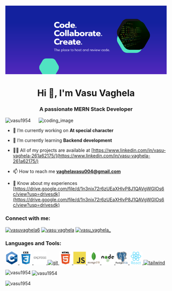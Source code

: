 ![logo](https://github.com/vasu1954/vasu1954/blob/main/for-webdevelope_64136297.png)
<h1 align="center">Hi 👋, I'm Vasu Vaghela</h1>
<h3 align="center">A passionate MERN Stack Developer </h3>
<img align="right" width="400" src="https://cdn.dribbble.com/users/2131993/screenshots/4948736/thoughtworks-gif_dribbble.gif" alt="coding_image">

<p align="left"> <img src="https://komarev.com/ghpvc/?username=vasu1954&label=Profile%20views&color=0e75b6&style=flat" alt="vasu1954" /> </p>

- 🔭 I’m currently working on **At special character**

- 🌱 I’m currently learning **Backend development**

- 👨‍💻 All of my projects are available at [https://www.linkedin.com/in/vasu-vaghela-261a62175/](https://www.linkedin.com/in/vasu-vaghela-261a62175/)

- 📫 How to reach me **vaghelavasu004@gmail.com**

- 📄 Know about my experiences [https://drive.google.com/file/d/1n3nix72r6zUEaXHlvP8J1QAVgWGIOs6c/view?usp=drivesdk](https://drive.google.com/file/d/1n3nix72r6zUEaXHlvP8J1QAVgWGIOs6c/view?usp=drivesdk)

<h3 align="left">Connect with me:</h3>
<p align="left">
<a href="https://twitter.com/vasuvaghela6" target="blank"><img align="center" src="https://raw.githubusercontent.com/rahuldkjain/github-profile-readme-generator/master/src/images/icons/Social/twitter.svg" alt="vasuvaghela6" height="30" width="40" /></a>
<a href="https://linkedin.com/in/vasu-vaghela-261a62175" target="blank"><img align="center" src="https://raw.githubusercontent.com/rahuldkjain/github-profile-readme-generator/master/src/images/icons/Social/linked-in-alt.svg" alt="vasu vaghela" height="30" width="40" /></a>
<a href="https://instagram.com/vasu_vaghela_" target="blank"><img align="center" src="https://raw.githubusercontent.com/rahuldkjain/github-profile-readme-generator/master/src/images/icons/Social/instagram.svg" alt="vasu_vaghela_" height="30" width="40" /></a>
</p>

<h3 align="left">Languages and Tools:</h3>
<p align="left"> <a href="https://www.w3schools.com/cpp/" target="_blank" rel="noreferrer"> <img src="https://raw.githubusercontent.com/devicons/devicon/master/icons/cplusplus/cplusplus-original.svg" alt="cplusplus" width="40" height="40"/> </a> <a href="https://www.w3schools.com/css/" target="_blank" rel="noreferrer"> <img src="https://raw.githubusercontent.com/devicons/devicon/master/icons/css3/css3-original-wordmark.svg" alt="css3" width="40" height="40"/> </a> <a href="https://expressjs.com" target="_blank" rel="noreferrer"> <img src="https://raw.githubusercontent.com/devicons/devicon/master/icons/express/express-original-wordmark.svg" alt="express" width="40" height="40"/> </a> <a href="https://git-scm.com/" target="_blank" rel="noreferrer"> <img src="https://www.vectorlogo.zone/logos/git-scm/git-scm-icon.svg" alt="git" width="40" height="40"/> </a> <a href="https://www.w3.org/html/" target="_blank" rel="noreferrer"> <img src="https://raw.githubusercontent.com/devicons/devicon/master/icons/html5/html5-original-wordmark.svg" alt="html5" width="40" height="40"/> </a> <a href="https://developer.mozilla.org/en-US/docs/Web/JavaScript" target="_blank" rel="noreferrer"> <img src="https://raw.githubusercontent.com/devicons/devicon/master/icons/javascript/javascript-original.svg" alt="javascript" width="40" height="40"/> </a> <a href="https://www.mongodb.com/" target="_blank" rel="noreferrer"> <img src="https://raw.githubusercontent.com/devicons/devicon/master/icons/mongodb/mongodb-original-wordmark.svg" alt="mongodb" width="40" height="40"/> </a> <a href="https://nodejs.org" target="_blank" rel="noreferrer"> <img src="https://raw.githubusercontent.com/devicons/devicon/master/icons/nodejs/nodejs-original-wordmark.svg" alt="nodejs" width="40" height="40"/> </a> <a href="https://www.postgresql.org" target="_blank" rel="noreferrer"> <img src="https://raw.githubusercontent.com/devicons/devicon/master/icons/postgresql/postgresql-original-wordmark.svg" alt="postgresql" width="40" height="40"/> </a> <a href="https://reactjs.org/" target="_blank" rel="noreferrer"> <img src="https://raw.githubusercontent.com/devicons/devicon/master/icons/react/react-original-wordmark.svg" alt="react" width="40" height="40"/> </a> <a href="https://tailwindcss.com/" target="_blank" rel="noreferrer"> <img src="https://www.vectorlogo.zone/logos/tailwindcss/tailwindcss-icon.svg" alt="tailwind" width="40" height="40"/> </a> </p>

<p><img align="left" src="https://github-readme-stats.vercel.app/api/top-langs?username=vasu1954&show_icons=true&locale=en&layout=compact" alt="vasu1954" /></p>

<p>&nbsp;<img align="center" src="https://github-readme-stats.vercel.app/api?username=vasu1954&show_icons=true&locale=en" alt="vasu1954" /></p>

<p><img align="center" src="https://github-readme-streak-stats.herokuapp.com/?user=vasu1954&" alt="vasu1954" /></p>
